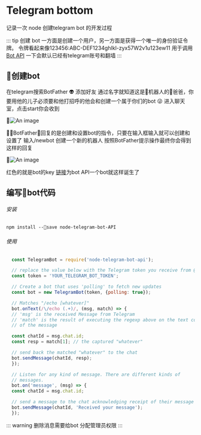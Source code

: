 


 # Telegram bottom

  记录一次 node 创建telegram bot 的开发过程

   ::: tip
   创建 bot 一方面是创建一个用户，另一方面是获得一个唯一的身份验证令牌。
   令牌看起来像123456:ABC-DEF1234ghIkl-zyx57W2v1u123ew11
   用于调用 [Bot API](https://core.telegram.org/bots/api)
   一下会默认已经有telegram账号和翻墙
   :::

  ## 创建bot



  在telegram搜索BotFather :alien: 添加好友 通过名字就知道这是机器人的爸爸，你要用他的儿子必须要和他打招呼的他会和创建一个属于你们的bot :stuck_out_tongue_winking_eye:  进入聊天室，点击start你会收到

  ![An image](/telegram/bf.jpg)

  BotFather回复的是创建和设置bot的指令，只要在输入框输入就可以创建和设置了
  输入/newbot 创建一个新的机器人 按照BotFather提示操作最终你会得到这样的回复

  ![An image](/telegram/bf2.jpg)

  红色的就是bot的key [链接](https://core.telegram.org/bots/api)为bot API一个bot就这样诞生了

  ## 编写bot代码
  ###### 安装
    npm install --save node-telegram-bot-API
  ###### 使用
  ```js
    const TelegramBot = require('node-telegram-bot-api');

    // replace the value below with the Telegram token you receive from @BotFather
    const token = 'YOUR_TELEGRAM_BOT_TOKEN';

    // Create a bot that uses 'polling' to fetch new updates
    const bot = new TelegramBot(token, {polling: true});

    // Matches "/echo [whatever]"
    bot.onText(/\/echo (.+)/, (msg, match) => {
    // 'msg' is the received Message from Telegram
    // 'match' is the result of executing the regexp above on the text content
    // of the message

    const chatId = msg.chat.id;
    const resp = match[1]; // the captured "whatever"

    // send back the matched "whatever" to the chat
    bot.sendMessage(chatId, resp);
    });

    // Listen for any kind of message. There are different kinds of
    // messages.
    bot.on('message', (msg) => {
    const chatId = msg.chat.id;

    // send a message to the chat acknowledging receipt of their message
    bot.sendMessage(chatId, 'Received your message');
    });
  ```
  ::: warning
  删除消息需要给bot 分配管理员权限
  :::
